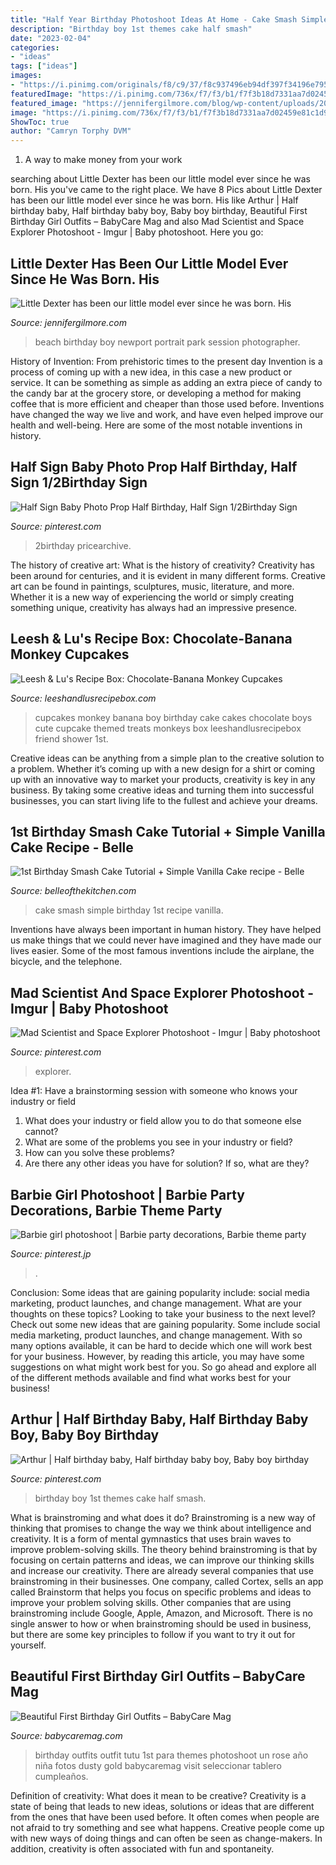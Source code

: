```yaml
---
title: "Half Year Birthday Photoshoot Ideas At Home - Cake Smash Simple Birthday 1st Recipe Vanilla"
description: "Birthday boy 1st themes cake half smash"
date: "2023-02-04"
categories:
- "ideas"
tags: ["ideas"]
images:
- "https://i.pinimg.com/originals/f8/c9/37/f8c937496eb94df397f34196e795ccb7.jpg"
featuredImage: "https://i.pinimg.com/736x/f7/f3/b1/f7f3b18d7331aa7d02459e81c1d95172.jpg"
featured_image: "https://jennifergilmore.com/blog/wp-content/uploads/2014/10/gilmore_studios_family_portrait_photo_at_the_park_rustic_woods_balloons_colorful_outfit_newport_beach_orange_county_2_year_old_boy_toddler_blog_03.jpg"
image: "https://i.pinimg.com/736x/f7/f3/b1/f7f3b18d7331aa7d02459e81c1d95172.jpg"
ShowToc: true
author: "Camryn Torphy DVM"
---
```



1. A way to make money from your work

	

		
searching about Little Dexter has been our little model ever since he was born. His you've came to the right place. We have 8 Pics about Little Dexter has been our little model ever since he was born. His like Arthur | Half birthday baby, Half birthday baby boy, Baby boy birthday, Beautiful First Birthday Girl Outfits – BabyCare Mag and also Mad Scientist and Space Explorer Photoshoot - Imgur | Baby photoshoot. Here you go:
		
    
## Little Dexter Has Been Our Little Model Ever Since He Was Born. His

<img loading=lazy src="https://jennifergilmore.com/blog/wp-content/uploads/2014/10/gilmore_studios_family_portrait_photo_at_the_park_rustic_woods_balloons_colorful_outfit_newport_beach_orange_county_2_year_old_boy_toddler_blog_03.jpg" onerror="this.onerror=null;this.src='https://tse4.mm.bing.net/th?id=OIP.-41232uzs4OPW_PNPltTeQHaFS&amp;pid=15.1';" alt="Little Dexter has been our little model ever since he was born. His">

_Source: jennifergilmore.com_

>beach birthday boy newport portrait park session photographer. 

	

History of Invention: From prehistoric times to the present day
Invention is a process of coming up with a new idea, in this case a new product or service. It can be something as simple as adding an extra piece of candy to the candy bar at the grocery store, or developing a method for making coffee that is more efficient and cheaper than those used before. Inventions have changed the way we live and work, and have even helped improve our health and well-being. Here are some of the most notable inventions in history.

    
## Half Sign Baby Photo Prop Half Birthday, Half Sign 1/2Birthday Sign

<img loading=lazy src="https://i.pinimg.com/736x/ca/76/05/ca7605384ba8c28b224ea7c93d0df0a7.jpg" onerror="this.onerror=null;this.src='https://tse4.mm.bing.net/th?id=OIP.WgGa-UvZIvKLZSfeIjJpZwHaLH&amp;pid=15.1';" alt="Half Sign Baby Photo Prop Half Birthday, Half Sign 1/2Birthday Sign">

_Source: pinterest.com_

>2birthday pricearchive. 

	

The history of creative art: What is the history of creativity?
Creativity has been around for centuries, and it is evident in many different forms. Creative art can be found in paintings, sculptures, music, literature, and more. Whether it is a new way of experiencing the world or simply creating something unique, creativity has always had an impressive presence.

    
## Leesh &amp; Lu&#039;s Recipe Box: Chocolate-Banana Monkey Cupcakes

<img loading=lazy src="http://2.bp.blogspot.com/-KlG7EVKYnfw/TsUnF_bWJ7I/AAAAAAAAB4E/vj18WAWxxpI/s1600/IMG_6682.jpg" onerror="this.onerror=null;this.src='https://tse3.mm.bing.net/th?id=OIP.IwHz5DRlGAcYBEqznf6LPwHaLG&amp;pid=15.1';" alt="Leesh &amp; Lu&#039;s Recipe Box: Chocolate-Banana Monkey Cupcakes">

_Source: leeshandlusrecipebox.com_

>cupcakes monkey banana boy birthday cake cakes chocolate boys cute cupcake themed treats monkeys box leeshandlusrecipebox friend shower 1st. 

	

Creative ideas can be anything from a simple plan to the creative solution to a problem. Whether it’s coming up with a new design for a shirt or coming up with an innovative way to market your products, creativity is key in any business. By taking some creative ideas and turning them into successful businesses, you can start living life to the fullest and achieve your dreams.

    
## 1st Birthday Smash Cake Tutorial + Simple Vanilla Cake Recipe - Belle

<img loading=lazy src="https://belleofthekitchen.com/wp-content/uploads/2014/08/IMG_7079-675x1024.jpg" onerror="this.onerror=null;this.src='https://tse3.mm.bing.net/th?id=OIP.fabnmPkN55WEwDPIABnmrwHaLP&amp;pid=15.1';" alt="1st Birthday Smash Cake Tutorial + Simple Vanilla Cake recipe - Belle">

_Source: belleofthekitchen.com_

>cake smash simple birthday 1st recipe vanilla. 

	

Inventions have always been important in human history. They have helped us make things that we could never have imagined and they have made our lives easier. Some of the most famous inventions include the airplane, the bicycle, and the telephone.

    
## Mad Scientist And Space Explorer Photoshoot - Imgur | Baby Photoshoot

<img loading=lazy src="https://i.pinimg.com/originals/f8/c9/37/f8c937496eb94df397f34196e795ccb7.jpg" onerror="this.onerror=null;this.src='https://tse1.mm.bing.net/th?id=OIP.ihGjIa5gcF2KsW4isLO8BQHaLG&amp;pid=15.1';" alt="Mad Scientist and Space Explorer Photoshoot - Imgur | Baby photoshoot">

_Source: pinterest.com_

>explorer. 

	

Idea #1: Have a brainstorming session with someone who knows your industry or field
1. What does your industry or field allow you to do that someone else cannot? 
2. What are some of the problems you see in your industry or field? 
3. How can you solve these problems? 
4. Are there any other ideas you have for solution? If so, what are they?

    
## Barbie Girl Photoshoot | Barbie Party Decorations, Barbie Theme Party

<img loading=lazy src="https://i.pinimg.com/736x/f7/f3/b1/f7f3b18d7331aa7d02459e81c1d95172.jpg" onerror="this.onerror=null;this.src='https://tse3.mm.bing.net/th?id=OIP.POumHktuDhwmsLN6VOAH6AHaKx&amp;pid=15.1';" alt="Barbie girl photoshoot | Barbie party decorations, Barbie theme party">

_Source: pinterest.jp_

>. 

	

Conclusion: Some ideas that are gaining popularity include: social media marketing, product launches, and change management. What are your thoughts on these topics?
Looking to take your business to the next level? Check out some new ideas that are gaining popularity. Some include social media marketing, product launches, and change management. With so many options available, it can be hard to decide which one will work best for your business. However, by reading this article, you may have some suggestions on what might work best for you. So go ahead and explore all of the different methods available and find what works best for your business!

    
## Arthur | Half Birthday Baby, Half Birthday Baby Boy, Baby Boy Birthday

<img loading=lazy src="https://i.pinimg.com/originals/59/ca/d0/59cad01512aaec5dddd7c4e81bd7e122.jpg" onerror="this.onerror=null;this.src='https://tse4.mm.bing.net/th?id=OIP.q_RFrsc4X1meBLtFegk_SAHaLG&amp;pid=15.1';" alt="Arthur | Half birthday baby, Half birthday baby boy, Baby boy birthday">

_Source: pinterest.com_

>birthday boy 1st themes cake half smash. 

	

What is brainstroming and what does it do?
Brainstroming is a new way of thinking that promises to change the way we think about intelligence and creativity. It is a form of mental gymnastics that uses brain waves to improve problem-solving skills. The theory behind brainstroming is that by focusing on certain patterns and ideas, we can improve our thinking skills and increase our creativity.
There are already several companies that use brainstroming in their businesses. One company, called Cortex, sells an app called Brainstorm that helps you focus on specific problems and ideas to improve your problem solving skills. Other companies that are using brainstroming include Google, Apple, Amazon, and Microsoft. There is no single answer to how or when brainstroming should be used in business, but there are some key principles to follow if you want to try it out for yourself.

    
## Beautiful First Birthday Girl Outfits – BabyCare Mag

<img loading=lazy src="https://www.babycaremag.com/wp-content/uploads/2018/01/First-Birthday-Baby-Girl-Outfit-4.jpg" onerror="this.onerror=null;this.src='https://tse1.mm.bing.net/th?id=OIP.STi6hx3MULrn7YLdm48plwHaLF&amp;pid=15.1';" alt="Beautiful First Birthday Girl Outfits – BabyCare Mag">

_Source: babycaremag.com_

>birthday outfits outfit tutu 1st para themes photoshoot un rose año niña fotos dusty gold babycaremag visit seleccionar tablero cumpleaños. 

	

Definition of creativity: What does it mean to be creative?
Creativity is a state of being that leads to new ideas, solutions or ideas that are different from the ones that have been used before. It often comes when people are not afraid to try something and see what happens. Creative people come up with new ways of doing things and can often be seen as change-makers. In addition, creativity is often associated with fun and spontaneity.

